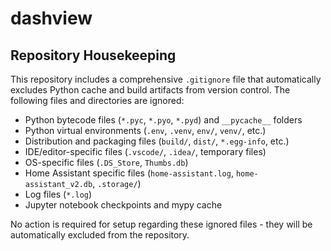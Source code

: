 # dashview

## Repository Housekeeping

This repository includes a comprehensive `.gitignore` file that automatically excludes Python cache and build artifacts from version control. The following files and directories are ignored:

- Python bytecode files (`*.pyc`, `*.pyo`, `*.pyd`) and `__pycache__` folders
- Python virtual environments (`.env`, `.venv`, `env/`, `venv/`, etc.)
- Distribution and packaging files (`build/`, `dist/`, `*.egg-info`, etc.)
- IDE/editor-specific files (`.vscode/`, `.idea/`, temporary files)
- OS-specific files (`.DS_Store`, `Thumbs.db`)
- Home Assistant specific files (`home-assistant.log`, `home-assistant_v2.db`, `.storage/`)
- Log files (`*.log`)
- Jupyter notebook checkpoints and mypy cache

No action is required for setup regarding these ignored files - they will be automatically excluded from the repository.